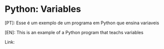# Python: Variables

[PT]: Esse é um exemplo de um programa em Python que ensina variaveis

[EN]: This is an example of a Python program that teachs variables

Link: 